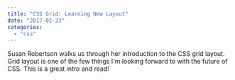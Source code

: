 ```yaml
---
title: "CSS Grid: Learning New Layout"
date: "2017-02-23"
categories: 
  - "css"
---
```


Susan Robertson walks us through her introduction to the CSS grid layout. Grid layout is one of the few things I'm looking forward to with the future of CSS. This is a great intro and read!
